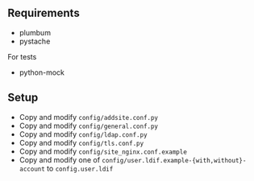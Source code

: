 Requirements
------------

  * plumbum
  * pystache

For tests

  * python-mock

Setup
-----

  * Copy and modify `config/addsite.conf.py`
  * Copy and modify `config/general.conf.py`
  * Copy and modify `config/ldap.conf.py`
  * Copy and modify `config/tls.conf.py`
  * Copy and modify `config/site_nginx.conf.example`
  * Copy and modify one of `config/user.ldif.example-{with,without}-account` to `config.user.ldif`
